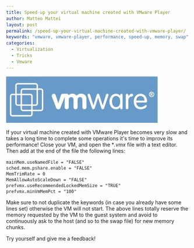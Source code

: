 ```yaml
---
title: Speed-up your virtual machine created with VMware Player
author: Matteo Mattei
layout: post
permalink: /speed-up-your-virtual-machine-created-with-vmware-player/
keywords: "vmware, vmware-player, performance, speed-up, memory, swap"
categories:
  - Virtualization
  - Tricks
  - Vmware
---
```

![vmware logo](/public/posts_images/vmware_logo.jpg)

If your virtual machine created with VMware Player becomes very slow and takes a long time to complete some operations it's time to improve its performance!
Close your VM, and open the **.vmx* file with a text editor. Then add at the end of the file the following lines:

```
mainMem.useNamedFile = "FALSE"
sched.mem.pshare.enable = "FALSE"
MemTrimRate = 0
MemAllowAutoScaleDown = "FALSE"
prefvmx.useRecommendedLockedMemSize = "TRUE"
prefvmx.minVmMemPct = "100"
```

Make sure to not duplicate the keywords (in case you already have some lines set) otherwise the VM will not start. The above lines totally reserve the memory requested by the VM to the guest system and avoid to continuously ask to the host (and so to the swap file) for new memory chunks.

Try yourself and give me a feedback!

